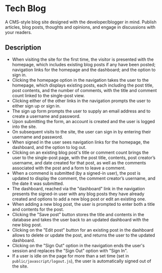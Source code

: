 # Tech Blog

A CMS-style blog site designed with the developer/blogger in mind. Publish articles, blog posts, thoughts and opinions, and engage in discussions with your readers.

## Description

* When visiting the site for the first time, the visitor is presented with the homepage, which includes existing blog posts if any have been posted; navigation links for the homepage and the dashboard; and the option to sign in.
* Clicking the homepage option in the navigation takes the user to the homepage, which displays existing posts, each including the post title, post contents, and the number of comments, with the title and comment count linked to the single-post view.
* Clicking either of the other links in the navigation prompts the user to either sign up or sign in.
* The sign up form prompts the user to supply an email address and to create a username and password.
* Upon submitting the form, an account is created and the user is logged into the site.
* On subsequent visits to the site, the user can sign in by entering their username and password.
* When signed in the user sees navigation links for the homepage, the dashboard, and the option to log out.
* Clicking on an existing blog post's title or comment count brings the user to the single-post page, with the post title, contents, post creator’s username, and date created for that post, as well as the comments associated with the post and a form to leave a comment.
* When a commend is submitted (by a signed-in user), the post is updated to display the comment, the comment creator’s username, and the date it was submitted.
* The dashboard, reached via the "dashboard" link in the navigation presents the signed-in user with any blog posts they have already created and options to add a new blog post or edit an existing one.
* When adding a new blog post, the user is prompted to enter both a title and contents for the post.
* Clicking the "Save post" button stores the title and contents in the database and takes the user back to an updated dashboard with the new blog post.
* Clicking on the "Edit post" button for an existing post in the dashboard allows to delete or update the post, and returns the user to the updated dashboard.
* Clicking on the "Sign Out" option in the navigation ends the user's session and replaces the "Sign Out" option with "Sign In".
* If a user is idle on the page for more than a set time (set in `public/javascript/logout.js`), the user is automatically signed out of the site.